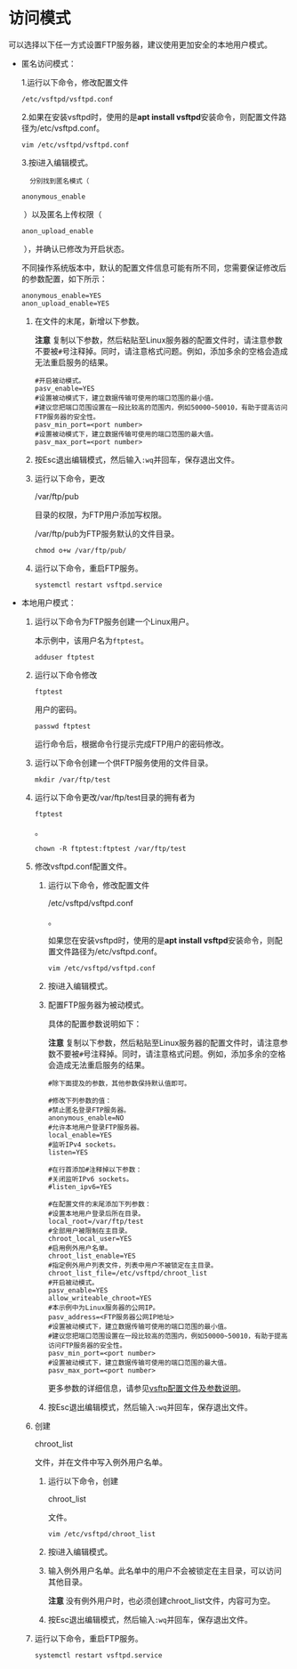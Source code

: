 # 访问模式

可以选择以下任一方式设置FTP服务器，建议使用更加安全的本地用户模式。

- 匿名访问模式：

  1.运行以下命令，修改配置文件

  ```shell
  /etc/vsftpd/vsftpd.conf
  ```

  2.如果在安装vsftpd时，使用的是**apt install vsftpd**安装命令，则配置文件路径为/etc/vsftpd.conf。

  ```shell
  vim /etc/vsftpd/vsftpd.conf
  ```

  3.按i进入编辑模式。

    	分别找到匿名模式（

  ```
  anonymous_enable
  ```

  ​	）以及匿名上传权限（

  ```
  anon_upload_enable
  ```

  ​	），并确认已修改为开启状态。

  ​	不同操作系统版本中，默认的配置文件信息可能有所不同，您需要保证修改后的参数配置，如下所示：

  ```
  anonymous_enable=YES
  anon_upload_enable=YES
  ```

  1. 在文件的末尾，新增以下参数。

     **注意** 复制以下参数，然后粘贴至Linux服务器的配置文件时，请注意参数不要被`#`号注释掉。同时，请注意格式问题。例如，添加多余的空格会造成无法重启服务的结果。

     ```
     #开启被动模式。
     pasv_enable=YES
     #设置被动模式下，建立数据传输可使用的端口范围的最小值。
     #建议您把端口范围设置在一段比较高的范围内，例如50000~50010，有助于提高访问FTP服务器的安全性。
     pasv_min_port=<port number>
     #设置被动模式下，建立数据传输可使用的端口范围的最大值。
     pasv_max_port=<port number>
     ```

  2. 按Esc退出编辑模式，然后输入`:wq`并回车，保存退出文件。

  3. 运行以下命令，更改

     /var/ftp/pub

     目录的权限，为FTP用户添加写权限。

     /var/ftp/pub为FTP服务默认的文件目录。

     ```
     chmod o+w /var/ftp/pub/
     ```

  4. 运行以下命令，重启FTP服务。

     ```
     systemctl restart vsftpd.service
     ```

- 本地用户模式：

  1. 运行以下命令为FTP服务创建一个Linux用户。

     本示例中，该用户名为`ftptest`。

     ```
     adduser ftptest
     ```

  2. 运行以下命令修改

     ```
     ftptest
     ```

     用户的密码。

     ```
     passwd ftptest
     ```

     运行命令后，根据命令行提示完成FTP用户的密码修改。

  3. 运行以下命令创建一个供FTP服务使用的文件目录。

     ```
     mkdir /var/ftp/test
     ```

  4. 运行以下命令更改/var/ftp/test目录的拥有者为

     ```
     ftptest
     ```

     。

     ```
     chown -R ftptest:ftptest /var/ftp/test
     ```

  5. 修改vsftpd.conf配置文件。

     1. 运行以下命令，修改配置文件

        /etc/vsftpd/vsftpd.conf

        。

        如果您在安装vsftpd时，使用的是**apt install vsftpd**安装命令，则配置文件路径为/etc/vsftpd.conf。

        ```
        vim /etc/vsftpd/vsftpd.conf
        ```

     2. 按i进入编辑模式。

     3. 配置FTP服务器为被动模式。

        具体的配置参数说明如下：

        **注意** 复制以下参数，然后粘贴至Linux服务器的配置文件时，请注意参数不要被`#`号注释掉。同时，请注意格式问题。例如，添加多余的空格会造成无法重启服务的结果。

        ```
        #除下面提及的参数，其他参数保持默认值即可。
        
        #修改下列参数的值：
        #禁止匿名登录FTP服务器。
        anonymous_enable=NO
        #允许本地用户登录FTP服务器。
        local_enable=YES
        #监听IPv4 sockets。
        listen=YES
        
        #在行首添加#注释掉以下参数：
        #关闭监听IPv6 sockets。
        #listen_ipv6=YES
        
        #在配置文件的末尾添加下列参数：
        #设置本地用户登录后所在目录。
        local_root=/var/ftp/test
        #全部用户被限制在主目录。
        chroot_local_user=YES
        #启用例外用户名单。
        chroot_list_enable=YES
        #指定例外用户列表文件，列表中用户不被锁定在主目录。
        chroot_list_file=/etc/vsftpd/chroot_list
        #开启被动模式。
        pasv_enable=YES
        allow_writeable_chroot=YES
        #本示例中为Linux服务器的公网IP。
        pasv_address=<FTP服务器公网IP地址>
        #设置被动模式下，建立数据传输可使用的端口范围的最小值。
        #建议您把端口范围设置在一段比较高的范围内，例如50000~50010，有助于提高访问FTP服务器的安全性。
        pasv_min_port=<port number>
        #设置被动模式下，建立数据传输可使用的端口范围的最大值。
        pasv_max_port=<port number>
        ```

        更多参数的详细信息，请参见[vsftp配置文件及参数说明](https://help.aliyun.com/document_detail/60152.html#section-wx4-1bx-kln)。

     4. 按Esc退出编辑模式，然后输入`:wq`并回车，保存退出文件。

  6. 创建

     chroot_list

     文件，并在文件中写入例外用户名单。

     1. 运行以下命令，创建

        chroot_list

        文件。

        ```
        vim /etc/vsftpd/chroot_list
        ```

     2. 按i进入编辑模式。

     3. 输入例外用户名单。此名单中的用户不会被锁定在主目录，可以访问其他目录。

        **注意** 没有例外用户时，也必须创建chroot_list文件，内容可为空。

     4. 按Esc退出编辑模式，然后输入`:wq`并回车，保存退出文件。

  7. 运行以下命令，重启FTP服务。

     ```
     systemctl restart vsftpd.service
     ```
